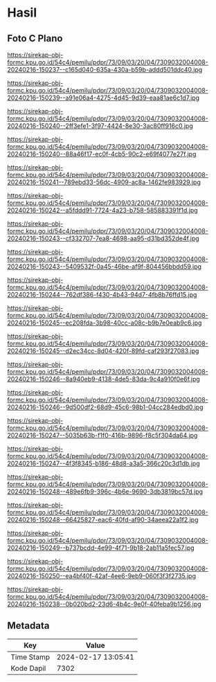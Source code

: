 # Hasil

## Foto C Plano

https://sirekap-obj-formc.kpu.go.id/54c4/pemilu/pdpr/73/09/03/20/04/7309032004008-20240216-150237--c165d040-635a-430a-b59b-addd501ddc40.jpg

https://sirekap-obj-formc.kpu.go.id/54c4/pemilu/pdpr/73/09/03/20/04/7309032004008-20240216-150239--a91e06a4-4275-4d45-9d39-eaa81ae6c1d7.jpg

https://sirekap-obj-formc.kpu.go.id/54c4/pemilu/pdpr/73/09/03/20/04/7309032004008-20240216-150240--2ff3efe1-3f97-4424-8e30-3ac80ff916c0.jpg

https://sirekap-obj-formc.kpu.go.id/54c4/pemilu/pdpr/73/09/03/20/04/7309032004008-20240216-150240--88a46f17-ec0f-4cb5-90c2-e69f4077e27f.jpg

https://sirekap-obj-formc.kpu.go.id/54c4/pemilu/pdpr/73/09/03/20/04/7309032004008-20240216-150241--789ebd33-56dc-4909-ac8a-1462fe983929.jpg

https://sirekap-obj-formc.kpu.go.id/54c4/pemilu/pdpr/73/09/03/20/04/7309032004008-20240216-150242--a5fddd91-7724-4a23-b758-585883391f1d.jpg

https://sirekap-obj-formc.kpu.go.id/54c4/pemilu/pdpr/73/09/03/20/04/7309032004008-20240216-150243--cf332707-7ea8-4698-aa95-d31bd352de4f.jpg

https://sirekap-obj-formc.kpu.go.id/54c4/pemilu/pdpr/73/09/03/20/04/7309032004008-20240216-150243--5409532f-0a45-46be-af9f-804456bbdd59.jpg

https://sirekap-obj-formc.kpu.go.id/54c4/pemilu/pdpr/73/09/03/20/04/7309032004008-20240216-150244--762df386-f430-4b43-94d7-4fb8b76ffd15.jpg

https://sirekap-obj-formc.kpu.go.id/54c4/pemilu/pdpr/73/09/03/20/04/7309032004008-20240216-150245--ec208fda-3b98-40cc-a08c-b9b7e0eab9c6.jpg

https://sirekap-obj-formc.kpu.go.id/54c4/pemilu/pdpr/73/09/03/20/04/7309032004008-20240216-150245--d2ec34cc-8d04-420f-89fd-caf293f27083.jpg

https://sirekap-obj-formc.kpu.go.id/54c4/pemilu/pdpr/73/09/03/20/04/7309032004008-20240216-150246--8a940eb9-4138-4de5-83da-9c4a910f0e6f.jpg

https://sirekap-obj-formc.kpu.go.id/54c4/pemilu/pdpr/73/09/03/20/04/7309032004008-20240216-150246--9d500df2-68d9-45c6-98b1-04cc284edbd0.jpg

https://sirekap-obj-formc.kpu.go.id/54c4/pemilu/pdpr/73/09/03/20/04/7309032004008-20240216-150247--5035b63b-f1f0-416b-9896-f8c5f304da64.jpg

https://sirekap-obj-formc.kpu.go.id/54c4/pemilu/pdpr/73/09/03/20/04/7309032004008-20240216-150247--4f3f8345-b186-48d8-a3a5-366c20c3d1db.jpg

https://sirekap-obj-formc.kpu.go.id/54c4/pemilu/pdpr/73/09/03/20/04/7309032004008-20240216-150248--489e6fb9-396c-4b6e-9690-3db3819bc57d.jpg

https://sirekap-obj-formc.kpu.go.id/54c4/pemilu/pdpr/73/09/03/20/04/7309032004008-20240216-150248--66425827-eac6-40fd-af90-34aeea22a1f2.jpg

https://sirekap-obj-formc.kpu.go.id/54c4/pemilu/pdpr/73/09/03/20/04/7309032004008-20240216-150249--b737bcdd-4e99-4f71-9b18-2ab11a5fec57.jpg

https://sirekap-obj-formc.kpu.go.id/54c4/pemilu/pdpr/73/09/03/20/04/7309032004008-20240216-150250--ea4bf40f-42af-4ee6-9eb9-060f3f3f2735.jpg

https://sirekap-obj-formc.kpu.go.id/54c4/pemilu/pdpr/73/09/03/20/04/7309032004008-20240216-150238--0b020bd2-23d6-4b4c-9e0f-40feba9b1256.jpg


## Metadata

| Key        | Value               |
| ---------- | ------------------- |
| Time Stamp | 2024-02-17 13:05:41 |
| Kode Dapil | 7302                |



